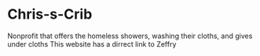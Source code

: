 # Chris-s-Crib
Nonprofit that offers the homeless showers, washing their cloths, and gives under cloths 
This website has a dirrect link to Zeffry

